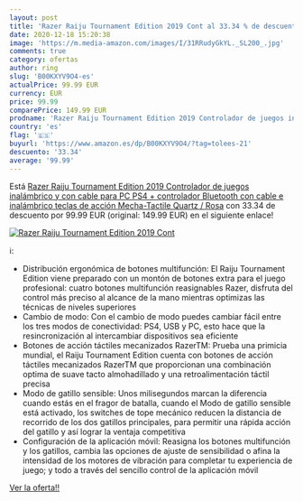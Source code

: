 ```yaml
---
layout: post
title: 'Razer Raiju Tournament Edition 2019 Cont al 33.34 % de descuento'
date: 2020-12-18 15:20:38
image: 'https://m.media-amazon.com/images/I/31RRudyGkYL._SL200_.jpg'
comments: true
category: ofertas
author: ring
slug: 'B00KXYV9O4-es'
actualPrice: 99.99 EUR
currency: EUR
price: 99.99
comparePrice: 149.99 EUR
prodname: 'Razer Raiju Tournament Edition 2019 Controlador de juegos inalámbrico y con cable para PC PS4 + controlador Bluetooth con cable e inalámbrico  teclas de acción Mecha-Tactile  Quartz / Rosa'
country: 'es'
flag: '🇪🇸'
buyurl: 'https://www.amazon.es/dp/B00KXYV9O4/?tag=tolees-21'
descuento: '33.34'
average: '99.99'
---
```


Está [Razer Raiju Tournament Edition 2019 Controlador de juegos inalámbrico y con cable para PC PS4 + controlador Bluetooth con cable e inalámbrico  teclas de acción Mecha-Tactile  Quartz / Rosa](https://www.amazon.es/dp/B00KXYV9O4/?tag=tolees-21) con 33.34 de descuento por 99.99 EUR (original: 149.99 EUR) en el siguiente enlace!

[![Razer Raiju Tournament Edition 2019 Cont](https://m.media-amazon.com/images/I/31RRudyGkYL._SL200_.jpg)](https://www.amazon.es/dp/B00KXYV9O4/?tag=tolees-21)

ℹ️:

- Distribución ergonómica de botones multifunción: El Raiju Tournament Edition viene preparado con un montón de botones extra para el juego profesional: cuatro botones multifunción reasignables Razer, disfruta del control más preciso al alcance de la mano mientras optimizas las técnicas de niveles superiores
- Cambio de modo: Con el cambio de modo puedes cambiar fácil entre los tres modos de conectividad: PS4, USB y PC, esto hace que la resincronización al intercambiar dispositivos sea eficiente
- Botones de acción táctiles mecanizados RazerTM: Prueba una primicia mundial, el Raiju Tournament Edition cuenta con botones de acción táctiles mecanizados RazerTM que proporcionan una combinación optima de suave tacto almohadillado y una retroalimentación táctil precisa
- Modo de gatillo sensible: Unos milisegundos marcan la diferencia cuando estás en el fragor de batalla, cuando el Modo de gatillo sensible está activado, los switches de tope mecánico reducen la distancia de recorrido de los dos gatillos principales, para permitir una rápida acción del gatillo y así lograr la ventaja competitiva
- Configuración de la aplicación móvil: Reasigna los botones multifunción y los gatillos, cambia las opciones de ajuste de sensibilidad o afina la intensidad de los motores de vibración para completar tu experiencia de juego; y todo a través del sencillo control de la aplicación móvil

[Ver la oferta!!](https://www.amazon.es/dp/B00KXYV9O4/?tag=tolees-21)

